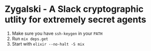 Zygalski - A Slack cryptographic utlity for extremely secret agents
========

1. Make sure you have `ssh-keygen` in your `PATH`
2. Run `mix deps.get`
3. Start with `elixir --no-halt -S mix`
